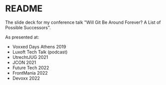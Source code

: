 # README #

The slide deck for my conference talk "Will Git Be Around Forever? A List of Possible Successors".

As presented at:

* Voxxed Days Athens 2019
* Luxoft Tech Talk (podcast)
* UtrechtJUG 2021
* JCON 2021
* Future Tech 2022
* FrontMania 2022
* Devoxx 2022


